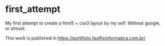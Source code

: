 # first_attempt
My first attempt to create a html5 + css3 layout by my self. Without google, or almost.

This work is published in https://portifolio.fastfixinformatica.com.br/
